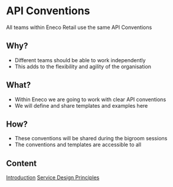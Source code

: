 # API Conventions

All teams within Eneco Retail use the same API Conventions

## Why?
- Different teams should be able to work independently
- This adds to the flexibility and agility of the organisation

## What?
- Within Eneco we are going to work with clear API conventions
- We will define and share templates and examples here

## How?
- These conventions will be shared during the bigroom sessions
- The conventions and templates are accessible to all

## Content
[Introduction](https://github.com/Eneco/api-conventions/blob/master/Introduction.md)
[Service Design Principles](https://github.com/Eneco/api-conventions/blob/master/ServiceDesignPrinciples.md)
